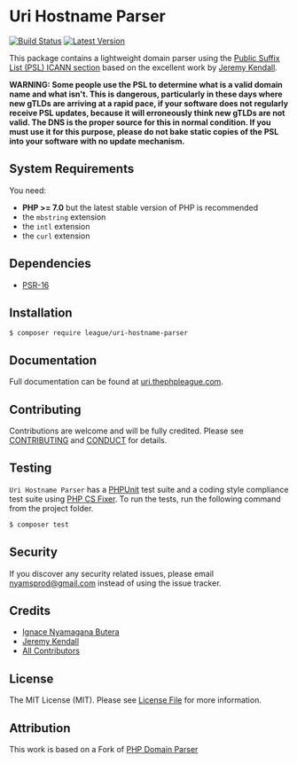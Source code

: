 Uri Hostname Parser
=======

[![Build Status](https://img.shields.io/travis/thephpleague/uri-hostname-parser/master.svg?style=flat-square)](https://travis-ci.org/thephpleague/uri-hostname-parser)
[![Latest Version](https://img.shields.io/github/release/thephpleague/uri-hostname-parser.svg?style=flat-square)](https://github.com/thephpleague/uri-hostname-parser/releases)

This package contains a lightweight domain parser using the [Public Suffix List (PSL) ICANN section](http://publicsuffix.org/) based on the excellent work by [Jeremy Kendall](https://github.com/jeremykendall/php-domain-parser/).

**WARNING: Some people use the PSL to determine what is a valid domain name and what isn't. This is dangerous, particularly in these days where new gTLDs are arriving at a rapid pace, if your software does not regularly receive PSL updates, because it will erroneously think new gTLDs are not valid. The DNS is the proper source for this in normal condition. If you must use it for this purpose, please do not bake static copies of the PSL into your software with no update mechanism.**

System Requirements
-------

You need:

- **PHP >= 7.0** but the latest stable version of PHP is recommended
- the `mbstring` extension
- the `intl` extension
- the `curl` extension

Dependencies
-------

- [PSR-16](http://www.php-fig.org/psr/psr-16/)

Installation
--------

~~~
$ composer require league/uri-hostname-parser
~~~

Documentation
--------

Full documentation can be found at [uri.thephpleague.com](https://uri.thephpleague.com).

Contributing
-------

Contributions are welcome and will be fully credited. Please see [CONTRIBUTING](.github/CONTRIBUTING.md) and [CONDUCT](CONDUCT.md) for details.

Testing
-------

`Uri Hostname Parser` has a [PHPUnit](https://phpunit.de) test suite and a coding style compliance test suite using [PHP CS Fixer](http://cs.sensiolabs.org/). To run the tests, run the following command from the project folder.

~~~ bash
$ composer test
~~~

Security
-------

If you discover any security related issues, please email nyamsprod@gmail.com instead of using the issue tracker.

Credits
-------

- [Ignace Nyamagana Butera](https://github.com/nyamsprod)
- [Jeremy Kendall](https://github.com/jeremykendall/)
- [All Contributors](https://github.com/thephpleague/uri-hostname-parser/contributors)

License
-------

The MIT License (MIT). Please see [License File](LICENSE) for more information.

Attribution
-------

This work is based on a Fork of [PHP Domain Parser](https://github.com/jeremykendall/php-domain-parser/)
